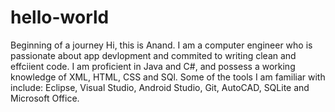 # hello-world
Beginning of a journey
Hi, this is Anand. I am a computer engineer who is passionate about app devlopment and commited to writing clean and effciient code. I am proficient in Java and C#, and possess a working knowledge of XML, HTML, CSS and SQl. Some of the tools I am familiar with include: Eclipse, Visual Studio, Android Studio, Git, AutoCAD, SQLite and Microsoft Office. 
